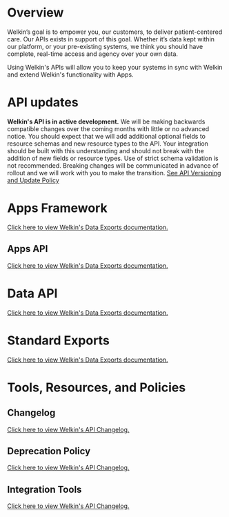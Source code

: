# Overview

Welkin’s goal is to empower you, our customers, to deliver patient-centered care. Our APIs exists in support of this goal. Whether it’s data kept within our platform, or your pre-existing systems, we think you should have complete, real-time access and agency over your own data.

Using Welkin's APIs will allow you to keep your systems in sync with Welkin and extend Welkin's functionality with Apps.

# API updates
**Welkin's API is in active development.** We will be making backwards compatible changes over the coming months with little or no advanced notice. You should expect that we will add additional optional fields to resource schemas and new resource types to the API. Your integration should be built with this understanding and should not break with the addition of new fields or resource types. Use of strict schema validation is not recommended. Breaking changes will be communicated in advance of rollout and we will work with you to make the transition. [See API Versioning and Update Policy](/version_policy.html)

# Apps Framework

[Click here to view Welkin's Data Exports documentation.](/apps_framework.html)

## Apps API

[Click here to view Welkin's Data Exports documentation.](/apps_frontend_api.html)

# Data API

[Click here to view Welkin's Data Exports documentation.](/data_api.html)

# Standard Exports

[Click here to view Welkin's Data Exports documentation.](/data_exports.html)

# Tools, Resources, and Policies

## Changelog

[Click here to view Welkin's API Changelog.](/changelog.html)

## Deprecation Policy

[Click here to view Welkin's API Changelog.](/deprecation_policy.html)

## Integration Tools

[Click here to view Welkin's API Changelog.](/integration_tools.html)
